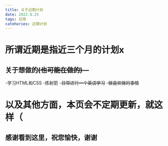 ```yaml
---
title: 关于近期计划
date: 2022.8.25
tags: 日常
catehories: 近期计划
---
```


# 所谓近期是指近三个月的计划x

## 关于想做的~~(也可能在做的)~~—
-学习HTML和CSS
-练射箭
-~~日常进行一个英语学习~~
-~~做喜欢做的事情~~

# 以及其他方面，本页会不定期更新，就这样（
## 感谢看到这里，祝您愉快，谢谢

